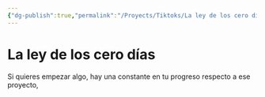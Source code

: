 ```yaml
---
{"dg-publish":true,"permalink":"/Proyects/Tiktoks/La ley de los cero días/","updated":"2023-12-30T18:05:58.454-05:00"}
---
```



# La ley de los cero días

Si quieres empezar algo, hay una constante en tu progreso respecto a ese proyecto, 